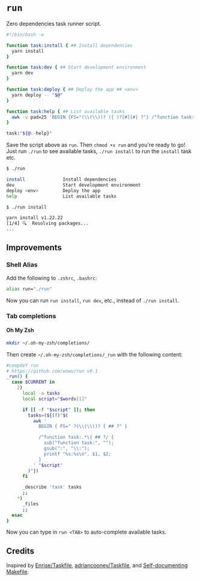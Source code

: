 # `run`

Zero dependencies task runner script.

```bash
#!/bin/bash -e

function task:install { ## Install dependencies
  yarn install
}

function task:dev { ## Start development environment
  yarn dev
}

function task:deploy { ## Deploy the app ## <env>
  yarn deploy -- "$@"
}

function task:help { ## List available tasks
  awk -v pad=25 'BEGIN {FS="(\\(\\))? ({ )?[#][#] ?"} /^function task:.*\{ [#][#] ?/ {sub("function task:", "", $1); printf "\033[36m%-"pad"s\033[0m %s\n", $1 " \033[32m" $3, $2}' "$0"
}

task:"${@:-help}"
```

Save the script above as `run`. Then `chmod +x run` and you're ready to go! Just run `./run` to see available tasks, `./run install` to run the `install` task etc.

```bash
$ ./run

install              Install dependencies
dev                  Start development environment
deploy <env>         Deploy the app
help                 List available tasks

$ ./run install

yarn install v1.22.22
[1/4] 🔍  Resolving packages...
...
```

## Improvements

### Shell Alias

Add the following to `.zshrc`, `.bashrc`:

```bash
alias run="./run"
```

Now you can run `run install`, `run dev`, etc., instead of `./run install`.

### Tab completions

#### Oh My Zsh

```bash
mkdir ~/.oh-my-zsh/completions/
```

Then create `~/.oh-my-zsh/completions/_run` with the following content:

```zsh
#compdef run
# https://github.com/wowu/run v0.1
_run() {
  case $CURRENT in
    2)
      local -a tasks
      local script="$words[1]"

      if [[ -f "$script" ]]; then
        tasks=(${(f)"$(
          awk '
            BEGIN { FS=" ?(\\(\\))? { ## ?" }

            /^function task:.*\{ ## ?/ {
              sub("function task:", "");
              gsub(":", "\\:");
              printf "%s:%s\n", $1, $2;
            }
          ' "$script"
        )"})
      fi

      _describe 'task' tasks
      ;;
    *)
      _files
      ;;
  esac
}
```

Now you can type in `run <TAB>` to auto-complete available tasks.

## Credits

Inspired by [Enrise/Taskfile](https://github.com/Enrise/Taskfile), [adriancooney/Taskfile](https://github.com/adriancooney/Taskfile), and [Self-documenting Makefile](https://marmelab.com/blog/2016/02/29/auto-documented-makefile.html).
